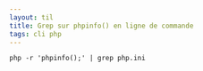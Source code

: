 ```yaml
---
layout: til
title: Grep sur phpinfo() en ligne de commande
tags: cli php
---
```


```
php -r 'phpinfo();' | grep php.ini
```


